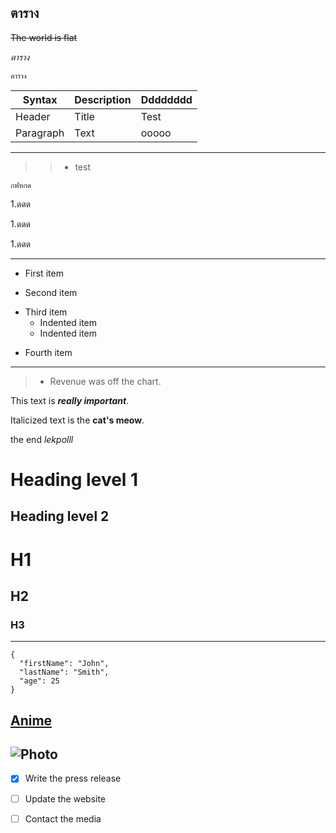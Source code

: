 
 ## ตาราง
 ~~The world is flat~~

*ตาราง*

 ``ตาราง``

| Syntax | Description | Dddddddd |
| ----------- | ----------- | ----------- |
| Header | Title | Test |
| Paragraph | Text | ooooo |
---
>> + test

    กฟหกด
1.ดดด

1.ดดด

1.ดดด

---

- First item
+ Second item
- Third item
    * Indented item
    * Indented item
* Fourth item
---
> - Revenue was off the chart.

This text is ***really important***.

Italicized text is the **cat's meow**.

the end *lekpolll*

Heading level 1
=

Heading level 2
-

# H1
## H2
### H3

---

```
{
  "firstName": "John",
  "lastName": "Smith",
  "age": 25
}
```

[Anime](https://www.anime-sugoi.com/play/152266/9.html)
----
![Photo](https://hackernoon.com/hn-images/1*9wzIVP0r5K-I4pq58LyVxw.gif)
---

-[x] Write the press release

-[ ] Update the website

-[ ] Contact the media